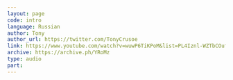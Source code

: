 ```yaml
---
layout: page
code: intro
language: Russian
author: Tony
author_url: https://twitter.com/TonyCrusoe
link: https://www.youtube.com/watch?v=wuwP6TiKPoM&list=PL4Iznl-WZTbCOufK6PLVLO05BO-gUg2dV&index=1
archive: https://archive.ph/YRoMz
type: audio
part: 
---
```

